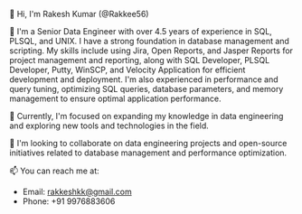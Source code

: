 👋 Hi, I'm Rakesh Kumar (@Rakkee56)

👀 I'm a Senior Data Engineer with over 4.5 years of experience in SQL, PLSQL, and UNIX. I have a strong foundation in database management and scripting. My skills include using Jira, Open Reports, and Jasper Reports for project management and reporting, along with SQL Developer, PLSQL Developer, Putty, WinSCP, and Velocity Application for efficient development and deployment. I'm also experienced in performance and query tuning, optimizing SQL queries, database parameters, and memory management to ensure optimal application performance.

🌱 Currently, I'm focused on expanding my knowledge in data engineering and exploring new tools and technologies in the field.

💞️ I'm looking to collaborate on data engineering projects and open-source initiatives related to database management and performance optimization.

📫 You can reach me at:
   - Email: rakkeshkk@gmail.com
   - Phone: +91 9976883606

<!---
Rakkee56/Rakkee56 is a ✨ special ✨ repository because its `README.md` (this file) appears on your GitHub profile.
You can click the Preview link to take a look at your changes.
--->
